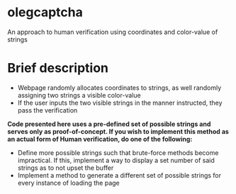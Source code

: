 # olegcaptcha
An approach to human verification using coordinates and color-value of strings

# Brief description 
  - Webpage randomly allocates coordinates to strings, as well randomly assigning two strings a visible color-value
  - If the user inputs the two visible strings in the manner instructed, they pass the verification 
  
<b>Code presented here uses a pre-defined set of possible strings and serves only as proof-of-concept. If you wish to implement this method as an actual form of Human verification, do one of the following:</b>
  - Define more possible strings such that brute-force methods become impractical. If this, implement a way to display a set number of said strings as to not upset the buffer
  - Implement a method to generate a different set of possible strings for every instance of loading the page 
